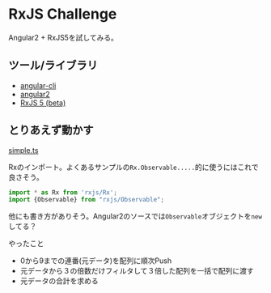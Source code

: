 # RxJS Challenge

Angular2 + RxJS5を試してみる。

## ツール/ライブラリ

* [angular-cli](https://github.com/angular/angular-cli)
* [angular2](https://github.com/angular/angular)
* [RxJS 5 (beta)](https://github.com/ReactiveX/RxJS)

## とりあえず動かす

[simple.ts](./src/app/components/simple.ts)

Rxのインポート。よくあるサンプルの`Rx.Observable.....`的に使うにはこれで良さそう。
````typescript
import * as Rx from 'rxjs/Rx';
import {Observable} from "rxjs/Observable";
````
他にも書き方がありそう。Angular2のソースでは`Observable`オブジェクトを`new`してる？

やったこと

* 0から9までの連番(元データ)を配列に順次Push
* 元データから３の倍数だけフィルタして３倍した配列を一括で配列に渡す
* 元データの合計を求める